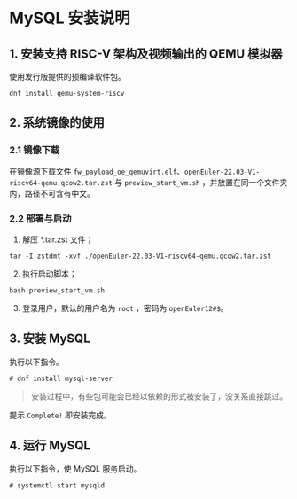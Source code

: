 # MySQL 安装说明

## 1. 安装支持 RISC-V 架构及视频输出的 QEMU 模拟器

使用发行版提供的预编译软件包。

```
dnf install qemu-system-riscv
```

## 2. 系统镜像的使用

### 2.1 镜像下载

在[镜像源](https://mirror.iscas.ac.cn/openeuler-sig-riscv/openEuler-RISC-V/preview/openEuler-22.03-V1-riscv64/QEMU/)下载文件 `fw_payload_oe_qemuvirt.elf`、`openEuler-22.03-V1-riscv64-qemu.qcow2.tar.zst` 与 `preview_start_vm.sh` ，并放置在同一个文件夹内，路径不可含有中文。

### 2.2 部署与启动

1. 解压 \*.tar.zst 文件；

```
tar -I zstdmt -xvf ./openEuler-22.03-V1-riscv64-qemu.qcow2.tar.zst
```

2. 执行启动脚本；

```
bash preview_start_vm.sh
```

3. 登录用户，默认的用户名为 `root` ，密码为 `openEuler12#$`。

## 3. 安装 MySQL

执行以下指令。

```
# dnf install mysql-server
```

> 安装过程中，有些包可能会已经以依赖的形式被安装了，没关系直接跳过。

提示 `Complete!` 即安装完成。

## 4. 运行 MySQL

执行以下指令，使 MySQL 服务启动。

```
# systemctl start mysqld
```